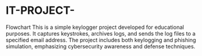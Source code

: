 # IT-PROJECT-
Flowchart 
This is a simple keylogger project developed for educational purposes. It captures keystrokes, archives logs, and sends the log files to a specified email address. The project includes both keylogging and phishing simulation, emphasizing cybersecurity awareness and defense techniques.
